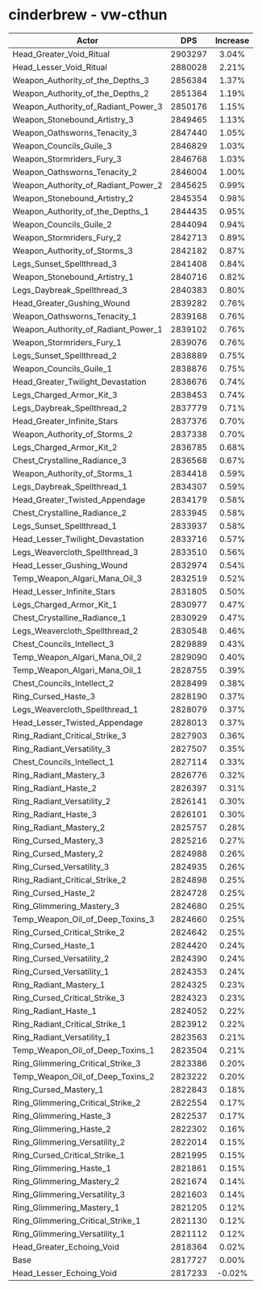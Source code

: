 # cinderbrew - vw-cthun
| Actor | DPS | Increase |
|---|:---:|:---:|
|Head_Greater_Void_Ritual|2903297|3.04%|
|Head_Lesser_Void_Ritual|2880028|2.21%|
|Weapon_Authority_of_the_Depths_3|2856384|1.37%|
|Weapon_Authority_of_the_Depths_2|2851364|1.19%|
|Weapon_Authority_of_Radiant_Power_3|2850176|1.15%|
|Weapon_Stonebound_Artistry_3|2849465|1.13%|
|Weapon_Oathsworns_Tenacity_3|2847440|1.05%|
|Weapon_Councils_Guile_3|2846829|1.03%|
|Weapon_Stormriders_Fury_3|2846768|1.03%|
|Weapon_Oathsworns_Tenacity_2|2846004|1.00%|
|Weapon_Authority_of_Radiant_Power_2|2845625|0.99%|
|Weapon_Stonebound_Artistry_2|2845354|0.98%|
|Weapon_Authority_of_the_Depths_1|2844435|0.95%|
|Weapon_Councils_Guile_2|2844094|0.94%|
|Weapon_Stormriders_Fury_2|2842713|0.89%|
|Weapon_Authority_of_Storms_3|2842182|0.87%|
|Legs_Sunset_Spellthread_3|2841408|0.84%|
|Weapon_Stonebound_Artistry_1|2840716|0.82%|
|Legs_Daybreak_Spellthread_3|2840383|0.80%|
|Head_Greater_Gushing_Wound|2839282|0.76%|
|Weapon_Oathsworns_Tenacity_1|2839168|0.76%|
|Weapon_Authority_of_Radiant_Power_1|2839102|0.76%|
|Weapon_Stormriders_Fury_1|2839076|0.76%|
|Legs_Sunset_Spellthread_2|2838889|0.75%|
|Weapon_Councils_Guile_1|2838876|0.75%|
|Head_Greater_Twilight_Devastation|2838676|0.74%|
|Legs_Charged_Armor_Kit_3|2838453|0.74%|
|Legs_Daybreak_Spellthread_2|2837779|0.71%|
|Head_Greater_Infinite_Stars|2837376|0.70%|
|Weapon_Authority_of_Storms_2|2837338|0.70%|
|Legs_Charged_Armor_Kit_2|2836785|0.68%|
|Chest_Crystalline_Radiance_3|2836568|0.67%|
|Weapon_Authority_of_Storms_1|2834418|0.59%|
|Legs_Daybreak_Spellthread_1|2834307|0.59%|
|Head_Greater_Twisted_Appendage|2834179|0.58%|
|Chest_Crystalline_Radiance_2|2833945|0.58%|
|Legs_Sunset_Spellthread_1|2833937|0.58%|
|Head_Lesser_Twilight_Devastation|2833716|0.57%|
|Legs_Weavercloth_Spellthread_3|2833510|0.56%|
|Head_Lesser_Gushing_Wound|2832974|0.54%|
|Temp_Weapon_Algari_Mana_Oil_3|2832519|0.52%|
|Head_Lesser_Infinite_Stars|2831805|0.50%|
|Legs_Charged_Armor_Kit_1|2830977|0.47%|
|Chest_Crystalline_Radiance_1|2830929|0.47%|
|Legs_Weavercloth_Spellthread_2|2830548|0.46%|
|Chest_Councils_Intellect_3|2829889|0.43%|
|Temp_Weapon_Algari_Mana_Oil_2|2829090|0.40%|
|Temp_Weapon_Algari_Mana_Oil_1|2828755|0.39%|
|Chest_Councils_Intellect_2|2828499|0.38%|
|Ring_Cursed_Haste_3|2828190|0.37%|
|Legs_Weavercloth_Spellthread_1|2828079|0.37%|
|Head_Lesser_Twisted_Appendage|2828013|0.37%|
|Ring_Radiant_Critical_Strike_3|2827903|0.36%|
|Ring_Radiant_Versatility_3|2827507|0.35%|
|Chest_Councils_Intellect_1|2827114|0.33%|
|Ring_Radiant_Mastery_3|2826776|0.32%|
|Ring_Radiant_Haste_2|2826397|0.31%|
|Ring_Radiant_Versatility_2|2826141|0.30%|
|Ring_Radiant_Haste_3|2826101|0.30%|
|Ring_Radiant_Mastery_2|2825757|0.28%|
|Ring_Cursed_Mastery_3|2825216|0.27%|
|Ring_Cursed_Mastery_2|2824988|0.26%|
|Ring_Cursed_Versatility_3|2824935|0.26%|
|Ring_Radiant_Critical_Strike_2|2824898|0.25%|
|Ring_Cursed_Haste_2|2824728|0.25%|
|Ring_Glimmering_Mastery_3|2824680|0.25%|
|Temp_Weapon_Oil_of_Deep_Toxins_3|2824660|0.25%|
|Ring_Cursed_Critical_Strike_2|2824642|0.25%|
|Ring_Cursed_Haste_1|2824420|0.24%|
|Ring_Cursed_Versatility_2|2824390|0.24%|
|Ring_Cursed_Versatility_1|2824353|0.24%|
|Ring_Radiant_Mastery_1|2824325|0.23%|
|Ring_Cursed_Critical_Strike_3|2824323|0.23%|
|Ring_Radiant_Haste_1|2824052|0.22%|
|Ring_Radiant_Critical_Strike_1|2823912|0.22%|
|Ring_Radiant_Versatility_1|2823563|0.21%|
|Temp_Weapon_Oil_of_Deep_Toxins_1|2823504|0.21%|
|Ring_Glimmering_Critical_Strike_3|2823386|0.20%|
|Temp_Weapon_Oil_of_Deep_Toxins_2|2823222|0.20%|
|Ring_Cursed_Mastery_1|2822843|0.18%|
|Ring_Glimmering_Critical_Strike_2|2822554|0.17%|
|Ring_Glimmering_Haste_3|2822537|0.17%|
|Ring_Glimmering_Haste_2|2822302|0.16%|
|Ring_Glimmering_Versatility_2|2822014|0.15%|
|Ring_Cursed_Critical_Strike_1|2821995|0.15%|
|Ring_Glimmering_Haste_1|2821861|0.15%|
|Ring_Glimmering_Mastery_2|2821674|0.14%|
|Ring_Glimmering_Versatility_3|2821603|0.14%|
|Ring_Glimmering_Mastery_1|2821205|0.12%|
|Ring_Glimmering_Critical_Strike_1|2821130|0.12%|
|Ring_Glimmering_Versatility_1|2821112|0.12%|
|Head_Greater_Echoing_Void|2818364|0.02%|
|Base|2817727|0.00%|
|Head_Lesser_Echoing_Void|2817233|-0.02%|
